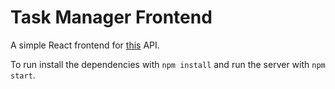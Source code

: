 # Task Manager Frontend

A simple React frontend for [this](https://github.com/JRavi2/task-manager.git) API.

To run install the dependencies with `npm install` and run the server with `npm start`.

